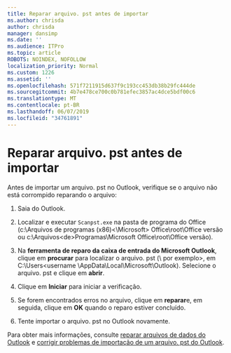 ```yaml
---
title: Reparar arquivo. pst antes de importar
ms.author: chrisda
author: chrisda
manager: dansimp
ms.date: ''
ms.audience: ITPro
ms.topic: article
ROBOTS: NOINDEX, NOFOLLOW
localization_priority: Normal
ms.custom: 1226
ms.assetid: ''
ms.openlocfilehash: 571f7211915d637f9c193cc453db38b29fc444de
ms.sourcegitcommit: 4b7e478ce700c0b781efec3857ac4dce5bdf00c6
ms.translationtype: MT
ms.contentlocale: pt-BR
ms.lasthandoff: 06/07/2019
ms.locfileid: "34761891"
---
```

# <a name="repair-pst-file-before-importing"></a>Reparar arquivo. pst antes de importar

Antes de importar um arquivo. pst no Outlook, verifique se o arquivo não está corrompido reparando o arquivo:

1. Saia do Outlook.

2. Localizar e executar `Scanpst.exe` na pasta de programa do Office (c:\Arquivos de programas (x86)\<\Microsoft\> Office\root\Office versão ou c:\Arquivos\<de\>Programas\Microsoft Office\root\Office versão).

3. Na **ferramenta de reparo da caixa de entrada do Microsoft Outlook**, clique em **procurar** para localizar o arquivo. pst (\\ por exemplo\>, em C:\Users<username \AppData\Local\Microsoft\Outlook). Selecione o arquivo. pst e clique em **abrir**.

4. Clique em **Iniciar** para iniciar a verificação.

5. Se forem encontrados erros no arquivo, clique em **reparar**e, em seguida, clique em **OK** quando o reparo estiver concluído.

6. Tente importar o arquivo. pst no Outlook novamente.

Para obter mais informações, consulte [reparar arquivos de dados do Outlook](https://support.office.com/article/25663bc3-11ec-4412-86c4-60458afc5253) e [corrigir problemas de importação de um arquivo. pst do Outlook](https://support.office.com/article/2d2e50dc-5c36-4ab2-ab50-f1be733b3d6e).
